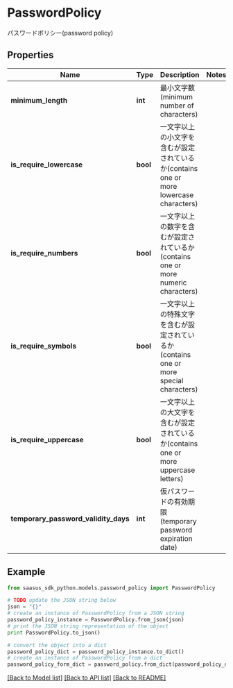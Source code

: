 # PasswordPolicy

パスワードポリシー(password policy)

## Properties
Name | Type | Description | Notes
------------ | ------------- | ------------- | -------------
**minimum_length** | **int** | 最小文字数(minimum number of characters) | 
**is_require_lowercase** | **bool** | 一文字以上の小文字を含むが設定されているか(contains one or more lowercase characters) | 
**is_require_numbers** | **bool** | 一文字以上の数字を含むが設定されているか(contains one or more numeric characters) | 
**is_require_symbols** | **bool** | 一文字以上の特殊文字を含むが設定されているか(contains one or more special characters) | 
**is_require_uppercase** | **bool** | 一文字以上の大文字を含むが設定されているか(contains one or more uppercase letters) | 
**temporary_password_validity_days** | **int** | 仮パスワードの有効期限(temporary password expiration date) | 

## Example

```python
from saasus_sdk_python.models.password_policy import PasswordPolicy

# TODO update the JSON string below
json = "{}"
# create an instance of PasswordPolicy from a JSON string
password_policy_instance = PasswordPolicy.from_json(json)
# print the JSON string representation of the object
print PasswordPolicy.to_json()

# convert the object into a dict
password_policy_dict = password_policy_instance.to_dict()
# create an instance of PasswordPolicy from a dict
password_policy_form_dict = password_policy.from_dict(password_policy_dict)
```
[[Back to Model list]](../README.md#documentation-for-models) [[Back to API list]](../README.md#documentation-for-api-endpoints) [[Back to README]](../README.md)


